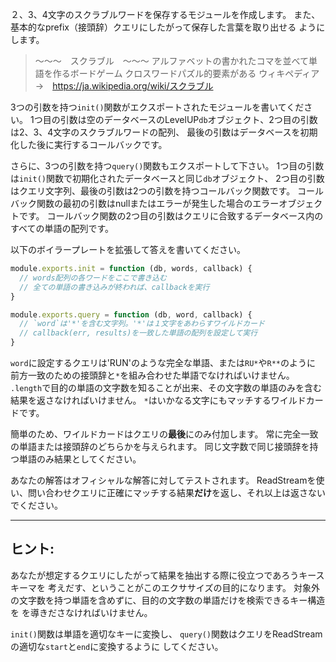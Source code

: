 ２、3、4文字のスクラブルワードを保存するモジュールを作成します。
また、基本的なprefix（接頭辞）クエリにしたがって保存した言葉を取り出せる
ようにします。

> 〜〜〜　スクラブル　〜〜〜
> アルファベットの書かれたコマを並べて単語を作るボードゲーム
> クロスワードパズル的要素がある
> ウィキペディア　→　https://ja.wikipedia.org/wiki/スクラブル

3つの引数を持つ`init()`関数がエクスポートされたモジュールを書いてください。
1つ目の引数は空のデータベースのLevelUP`db`オブジェクト、2つ目の引数は2、3、4文字のスクラブルワードの配列、
最後の引数はデータベースを初期化した後に実行するコールバックです。

さらに、3つの引数を持つ`query()`関数もエクスポートして下さい。
1つ目の引数は`init()`関数で初期化されたデータベースと同じ`db`オブジェクト、
2つ目の引数はクエリ文字列、最後の引数は2つの引数を持つコールバック関数です。
コールバック関数の最初の引数はnullまたはエラーが発生した場合のエラーオブジェクトです。
コールバック関数の2つ目の引数はクエリに合致するデータベース内のすべての単語の配列です。

以下のボイラープレートを拡張して答えを書いてください。

```javascript
module.exports.init = function (db, words, callback) {
  // words配列の各ワードをここで書き込む
  // 全ての単語の書き込みが終われば、callbackを実行
}

module.exports.query = function (db, word, callback) {
  // `word`は'*'を含む文字列。'*'は１文字をあわらすワイルドカード
  // callback(err, results)を一致した単語の配列を設定して実行
}
```

`word`に設定するクエリは'RUN'のような完全な単語、または`RU*`や`R**`のように
前方一致のための接頭辞と`*`を組み合わせた単語でなければいけません。
`.length`で目的の単語の文字数を知ることが出来、その文字数の単語のみを含む
結果を返さなければいけません。
`*`はいかなる文字にもマッチするワイルドカードです。

簡単のため、ワイルドカードはクエリの**最後**にのみ付加します。
常に完全一致の単語または接頭辞のどちらかを与えられます。
同じ文字数で同じ接頭辞を持つ単語のみ結果としてください。

あなたの解答はオフィシャルな解答に対してテストされます。
ReadStreamを使い、問い合わせクエリに正確にマッチする結果**だけ**を返し、それ以上は返さないでください。

---

## ヒント:

あなたが想定するクエリにしたがって結果を抽出する際に役立つであろうキースキーマを
考えだす、ということがこのエクササイズの目的になります。
対象外の文字数を持つ単語を含めずに、目的の文字数の単語だけを検索できるキー構造を
を導きださなければいけません。

`init()`関数は単語を適切なキーに変換し、
`query()`関数はクエリをReadStreamの適切な`start`と`end`に変換するように
してください。
